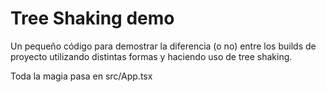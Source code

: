 # Tree Shaking demo
Un pequeño código para demostrar la diferencia (o no) entre los builds de proyecto utilizando distintas formas y haciendo uso de tree shaking.

Toda la magia pasa en src/App.tsx